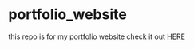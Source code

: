 # portfolio_website
this repo is for my portfolio website
check it out [HERE](https://ayushmantripathy.github.io/portfolio_website/)
